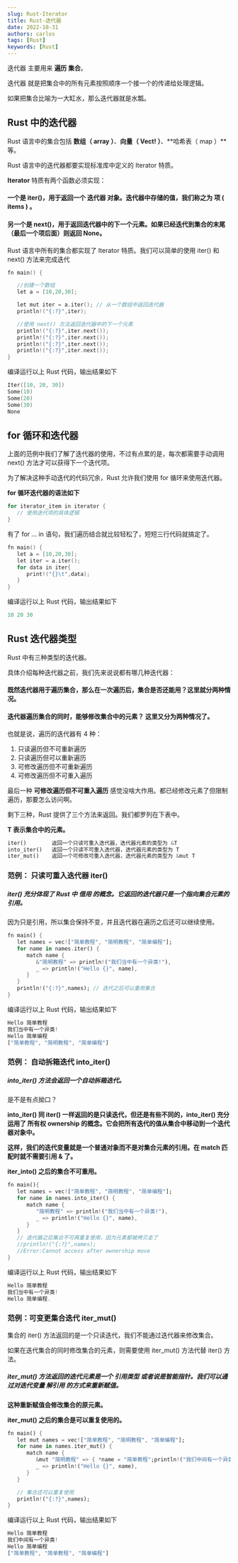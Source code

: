 ```yaml
---
slug: Rust-Iterator 
title: Rust-迭代器
date: 2022-10-31
authors: carlos
tags: [Rust]
keywords: [Rust]
---
```

迭代器 主要用来 **遍历 集合**。

迭代器 就是把集合中的所有元素按照顺序一个接一个的传递给处理逻辑。

如果把集合比喻为一大缸水，那么迭代器就是水瓢。

<!-- truncate -->

## Rust 中的迭代器

Rust 语言中的集合包括 **数组（ array ）**、**向量（ Vect! ）**、**哈希表（ map ）**等。

Rust 语言中的迭代器都要实现标准库中定义的 Iterator 特质。

**Iterator** 特质有两个函数必须实现：

#### 一个是 iter()，用于返回一个 迭代器 对象。迭代器中存储的值，我们称之为 项 ( items ) 。
#### 另一个是 next()，用于返回迭代器中的下一个元素。如果已经迭代到集合的末尾（最后一个项后面）则返回 None。
Rust 语言中所有的集合都实现了 Iterator 特质。我们可以简单的使用 iter() 和 next() 方法来完成迭代

```cpp
fn main() {

   //创建一个数组
   let a = [10,20,30];

   let mut iter = a.iter(); // 从一个数组中返回迭代器
   println!("{:?}",iter);

   //使用 next() 方法返回迭代器中的下一个元素
   println!("{:?}",iter.next());
   println!("{:?}",iter.next());
   println!("{:?}",iter.next());
   println!("{:?}",iter.next());
}
```

编译运行以上 Rust 代码，输出结果如下

```cpp
Iter([10, 20, 30])
Some(10)
Some(20)
Some(30)
None
```

## for 循环和迭代器
上面的范例中我们了解了迭代器的使用，不过有点累的是，每次都需要手动调用 next() 方法才可以获得下一个迭代项。

为了解决这种手动迭代的代码冗余，Rust 允许我们使用 for 循环来使用迭代器。

**for 循环迭代器的语法如下**

```cpp
for iterator_item in iterator {
   // 使用迭代项的具体逻辑
}
```
有了 for ... in 语句，我们遍历结合就比较轻松了，短短三行代码就搞定了。
```cpp
fn main() {
   let a = [10,20,30];
   let iter = a.iter();
   for data in iter{
      print!("{}\t",data);
   }
}
```

编译运行以上 Rust 代码，输出结果如下

```cpp
10 20 30
```

## Rust 迭代器类型
Rust 中有三种类型的迭代器。

具体介绍每种迭代器之前，我们先来说说都有哪几种迭代器：

#### 既然迭代器用于遍历集合，那么在一次遍历后，集合是否还能用？这里就分两种情况。
#### 迭代器遍历集合的同时，能够修改集合中的元素？ 这里又分为两种情况了。
也就是说，遍历的迭代器有 4 种：

 1. 只读遍历但不可重新遍历
 2. 只读遍历但可以重新遍历
 3. 可修改遍历但不可重新遍历
 4. 可修改遍历但不可重入遍历

最后一种 **可修改遍历但不可重入遍历** 感觉没啥大作用。都已经修改元素了但限制遍历，那要怎么访问啊。

剩下三种，Rust 提供了三个方法来返回。我们都罗列在下表中。

**T 表示集合中的元素。**

```dart
iter()	      返回一个只读可重入迭代器，迭代器元素的类型为 &T
into_iter()	  返回一个只读不可重入迭代器，迭代器元素的类型为 T
iter_mut()	  返回一个可修改可重入迭代器，迭代器元素的类型为 &mut T
```

### 范例： 只读可重入迭代器 iter()
##### iter() 充分体现了 Rust 中 借用 的概念。它返回的迭代器只是一个指向集合元素的引用。

因为只是引用，所以集合保持不变，并且迭代器在遍历之后还可以继续使用。

```dart
fn main() {
   let names = vec!["简单教程", "简明教程", "简单编程"];
   for name in names.iter() {
      match name {
         &"简明教程" => println!("我们当中有一个异类!"),
         _ => println!("Hello {}", name),
      }
   }
   println!("{:?}",names); // 迭代之后可以重用集合
}
```

编译运行以上 Rust 代码，输出结果如下

```dart
Hello 简单教程
我们当中有一个异类!
Hello 简单编程
["简单教程", "简明教程", "简单编程"]
```

### 范例： 自动拆箱迭代 into_iter()
##### into_iter() 方法会返回一个自动拆箱迭代。

是不是有点拗口？

**into_iter() 同 iter() 一样返回的是只读迭代，但还是有些不同的，into_iter() 充分运用了 所有权 ownership 的概念。它会把所有迭代的值从集合中移动到一个迭代器对象中。**

**这样，我们的迭代变量就是一个普通对象而不是对集合元素的引用。在 match 匹配时就不需要引用 & 了。**

**iter_into() 之后的集合不可重用。**

```dart
fn main(){
   let names = vec!["简单教程", "简明教程", "简单编程"];
   for name in names.into_iter() {
      match name {
         "简明教程" => println!("我们当中有一个异类!"),
         _ => println!("Hello {}", name),
      }
   }
   // 迭代器之后集合不可再重复使用，因为元素都被拷贝走了
   //println!("{:?}",names); 
   //Error:Cannot access after ownership move
}
```

编译运行以上 Rust 代码，输出结果如下

```dart
Hello 简单教程
我们当中有一个异类!
Hello 简单编程. 
```

### 范例：可变更集合迭代 iter_mut()
集合的 iter() 方法返回的是一个只读迭代，我们不能通过迭代器来修改集合。

如果在迭代集合的同时修改集合的元素，则需要使用 iter_mut() 方法代替 iter() 方法。

##### iter_mut() 方法返回的迭代元素是一个 引用类型 或者说是智能指针。我们可以通过对迭代变量 解引用 的方式来重新赋值。

**这种重新赋值会修改集合的原元素。**

**iter_mut() 之后的集合是可以重复使用的。**

```dart
fn main() {
   let mut names = vec!["简单教程", "简明教程", "简单编程"];
   for name in names.iter_mut() {
      match name {
         &mut "简明教程" => { *name = "简单教程";println!("我们中间有一个异类!")},
         _ => println!("Hello {}", name),
      }
   }

   // 集合还可以重复使用
   println!("{:?}",names);
}
```

编译运行以上 Rust 代码，输出结果如下

```dart
Hello 简单教程
我们中间有一个异类!
Hello 简单编程
["简单教程", "简单教程", "简单编程"]
```
